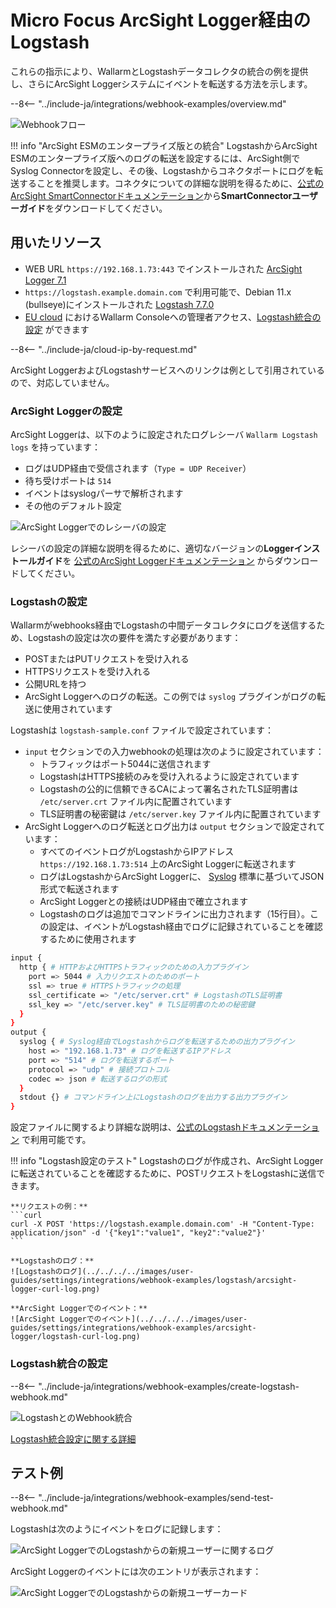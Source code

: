 # Micro Focus ArcSight Logger経由のLogstash

これらの指示により、WallarmとLogstashデータコレクタの統合の例を提供し、さらにArcSight Loggerシステムにイベントを転送する方法を示します。

--8<-- "../include-ja/integrations/webhook-examples/overview.md"

![Webhookフロー](../../../../images/user-guides/settings/integrations/webhook-examples/logstash/arcsight-logger-scheme.png)

!!! info "ArcSight ESMのエンタープライズ版との統合"
    LogstashからArcSight ESMのエンタープライズ版へのログの転送を設定するには、ArcSight側でSyslog Connectorを設定し、その後、Logstashからコネクタポートにログを転送することを推奨します。コネクタについての詳細な説明を得るために、[公式のArcSight SmartConnectorドキュメンテーション](https://community.microfocus.com/t5/ArcSight-Connectors/ct-p/ConnectorsDocs)から**SmartConnectorユーザーガイド**をダウンロードしてください。

## 用いたリソース

* WEB URL `https://192.168.1.73:443` でインストールされた [ArcSight Logger 7.1](#arcsight-logger-configuration)
* `https://logstash.example.domain.com` で利用可能で、Debian 11.x (bullseye)にインストールされた [Logstash 7.7.0](#logstash-configuration)
* [EU cloud](https://my.wallarm.com) におけるWallarm Consoleへの管理者アクセス、[Logstash統合の設定](#configuration-of-logstash-integration) ができます

--8<-- "../include-ja/cloud-ip-by-request.md"

ArcSight LoggerおよびLogstashサービスへのリンクは例として引用されているので、対応していません。

### ArcSight Loggerの設定

ArcSight Loggerは、以下のように設定されたログレシーバ `Wallarm Logstash logs` を持っています：

* ログはUDP経由で受信されます（`Type = UDP Receiver`）
* 待ち受けポートは `514`
* イベントはsyslogパーサで解析されます
* その他のデフォルト設定

![ArcSight Loggerでのレシーバの設定](../../../../images/user-guides/settings/integrations/webhook-examples/arcsight-logger/logstash-setup.png)

レシーバの設定の詳細な説明を得るために、適切なバージョンの**Loggerインストールガイド**を [公式のArcSight Loggerドキュメンテーション](https://community.microfocus.com/t5/Logger-Documentation/ct-p/LoggerDoc) からダウンロードしてください。

### Logstashの設定

Wallarmがwebhooks経由でLogstashの中間データコレクタにログを送信するため、Logstashの設定は次の要件を満たす必要があります：

* POSTまたはPUTリクエストを受け入れる
* HTTPSリクエストを受け入れる
* 公開URLを持つ
* ArcSight Loggerへのログの転送。この例では `syslog` プラグインがログの転送に使用されています

Logstashは `logstash-sample.conf` ファイルで設定されています：

* `input` セクションでの入力webhookの処理は次のように設定されています：
    * トラフィックはポート5044に送信されます
    * LogstashはHTTPS接続のみを受け入れるように設定されています
    * Logstashの公的に信頼できるCAによって署名されたTLS証明書は `/etc/server.crt` ファイル内に配置されています
    * TLS証明書の秘密鍵は `/etc/server.key` ファイル内に配置されています
* ArcSight Loggerへのログ転送とログ出力は `output` セクションで設定されています：
    * すべてのイベントログがLogstashからIPアドレス `https://192.168.1.73:514` 上のArcSight Loggerに転送されます
    * ログはLogstashからArcSight Loggerに、 [Syslog](https://en.wikipedia.org/wiki/Syslog) 標準に基づいてJSON形式で転送されます
    * ArcSight Loggerとの接続はUDP経由で確立されます
    * Logstashのログは追加でコマンドラインに出力されます（15行目）。この設定は、イベントがLogstash経由でログに記録されていることを確認するために使用されます

```bash linenums="1"
input {
  http { # HTTPおよびHTTPSトラフィックのための入力プラグイン
    port => 5044 # 入力リクエストのためのポート
    ssl => true # HTTPSトラフィックの処理
    ssl_certificate => "/etc/server.crt" # LogstashのTLS証明書
    ssl_key => "/etc/server.key" # TLS証明書のための秘密鍵
  }
}
output {
  syslog { # Syslog経由でLogstashからログを転送するための出力プラグイン
    host => "192.168.1.73" # ログを転送するIPアドレス
    port => "514" # ログを転送するポート
    protocol => "udp" # 接続プロトコル
    codec => json # 転送するログの形式
  }
  stdout {} # コマンドライン上にLogstashのログを出力する出力プラグイン
}
```

設定ファイルに関するより詳細な説明は、[公式のLogstashドキュメンテーション](https://www.elastic.co/guide/en/logstash/current/configuration-file-structure.html) で利用可能です。

!!! info "Logstash設定のテスト"
    Logstashのログが作成され、ArcSight Loggerに転送されていることを確認するために、POSTリクエストをLogstashに送信できます。

    **リクエストの例：**
    ```curl
    curl -X POST 'https://logstash.example.domain.com' -H "Content-Type: application/json" -d '{"key1":"value1", "key2":"value2"}'
    ```

    **Logstashのログ：**
    ![Logstashのログ](../../../../images/user-guides/settings/integrations/webhook-examples/logstash/arcsight-logger-curl-log.png)

    **ArcSight Loggerでのイベント：**
    ![ArcSight Loggerでのイベント](../../../../images/user-guides/settings/integrations/webhook-examples/arcsight-logger/logstash-curl-log.png)

### Logstash統合の設定

--8<-- "../include-ja/integrations/webhook-examples/create-logstash-webhook.md"

![LogstashとのWebhook統合](../../../../images/user-guides/settings/integrations/add-logstash-integration.png)

[Logstash統合設定に関する詳細](../logstash.md)

## テスト例

--8<-- "../include-ja/integrations/webhook-examples/send-test-webhook.md"

Logstashは次のようにイベントをログに記録します：

![ArcSight LoggerでのLogstashからの新規ユーザーに関するログ](../../../../images/user-guides/settings/integrations/webhook-examples/logstash/arcsight-logger-user-log.png)

ArcSight Loggerのイベントには次のエントリが表示されます：

![ArcSight LoggerでのLogstashからの新規ユーザーカード](../../../../images/user-guides/settings/integrations/webhook-examples/arcsight-logger/logstash-user.png)
